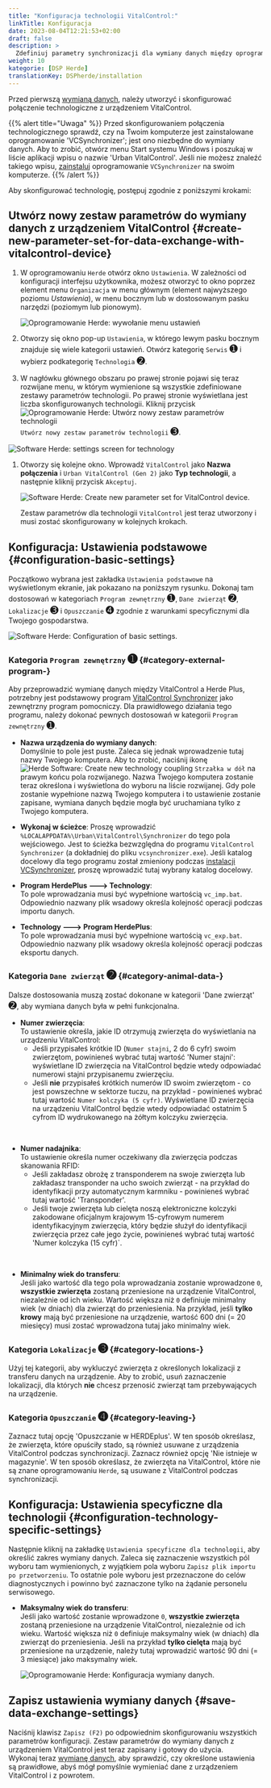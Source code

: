 ```yaml
---
title: "Konfiguracja technologii VitalControl:"
linkTitle: Konfiguracja
date: 2023-08-04T12:21:53+02:00
draft: false
description: >
  Zdefiniuj parametry synchronizacji dla wymiany danych między oprogramowaniem *Herde* a urządzeniem VitalControl.
weight: 10
kategorie: [DSP Herde]
translationKey: DSPherde/installation
---
```

Przed pierwszą [wymianą danych](../data-exchange/), należy utworzyć i skonfigurować połączenie technologiczne z urządzeniem VitalControl.

{{% alert title="Uwaga" %}}
Przed skonfigurowaniem połączenia technologicznego sprawdź, czy na Twoim komputerze jest zainstalowane oprogramowanie 'VCSynchronizer'; jest ono niezbędne do wymiany danych. Aby to zrobić, otwórz menu Start systemu Windows i poszukaj w liście aplikacji wpisu o nazwie 'Urban VitalControl'. Jeśli nie możesz znaleźć takiego wpisu, [zainstaluj](../../vcsynchronizer/installation/) oprogramowanie `VCSynchronizer` na swoim komputerze.
{{% /alert %}}

Aby skonfigurować technologię, postępuj zgodnie z poniższymi krokami:

## Utwórz nowy zestaw parametrów do wymiany danych z urządzeniem VitalControl {#create-new-parameter-set-for-data-exchange-with-vitalcontrol-device}

1. W oprogramowaniu `Herde` otwórz okno `Ustawienia`. W zależności od konfiguracji interfejsu użytkownika, możesz otworzyć to okno poprzez element menu `Organizacja` w menu głównym (element najwyższego poziomu _Ustawienia_), w menu bocznym lub w dostosowanym pasku narzędzi (poziomym lub pionowym).

   ![Oprogramowanie Herde: wywołanie menu ustawień](../screenshots/settings.png "Herde: wywołaj Ustawienia")

1. Otworzy się okno pop-up `Ustawienia`, w którego lewym pasku bocznym znajduje się wiele kategorii ustawień. Otwórz kategorię `Serwis` <span style="font-size: 140%">➊</span> i wybierz podkategorię `Technologia` <span style="font-size: 140%">➋</span>.

1. W nagłówku głównego obszaru po prawej stronie pojawi się teraz rozwijane menu, w którym wymienione są wszystkie zdefiniowane zestawy parametrów technologii. Po prawej stronie wyświetlana jest liczba skonfigurowanych technologii. Kliknij przycisk ![Oprogramowanie Herde: Utwórz nowy zestaw parametrów technologii](/icons/new.png "Herde: Utwórz połączenie technologiczne") `Utwórz nowy zestaw parametrów technologii` <span style="font-size: 140%">➌</span>.

![Software Herde: settings screen for technology](../screenshots/settings-technology.png "Herde: Settings for Technology")

1. Otworzy się kolejne okno. Wprowadź `VitalControl` jako **Nazwa połączenia** i `Urban VitalControl (Gen 2)` jako **Typ technologii**, a następnie kliknij przycisk `Akceptuj`.

   ![Software Herde: Create new parameter set for VitalControl device](../screenshots/new-technology.png "Create new technology: VitalControl").

   Zestaw parametrów dla technologii `VitalControl` jest teraz utworzony i musi zostać skonfigurowany w kolejnych krokach.

## Konfiguracja: Ustawienia podstawowe {#configuration-basic-settings}

Początkowo wybrana jest zakładka `Ustawienia podstawowe` na wyświetlonym ekranie, jak pokazano na poniższym rysunku. Dokonaj tam dostosowań w kategoriach `Program zewnętrzny` <span style="font-size: 140%">➊</span>, `Dane zwierząt` <span style="font-size: 140%">➋</span>, `Lokalizacje` <span style="font-size: 140%">➌</span> i `Opuszczanie` <span style="font-size: 140%">➍</span> zgodnie z warunkami specyficznymi dla Twojego gospodarstwa.

   ![Software Herde: Configuration of basic settings](../screenshots/basic-settings.png "Technology VitalControl: Basic settings").
   
### Kategoria `Program zewnętrzny` <span style="font-size: 140%">➊</span> {#category-external-program-}

Aby przeprowadzić wymianę danych między VitalControl a Herde Plus, potrzebny jest podstawowy program [VitalControl Synchronizer](../../vcsynchronizer) jako zewnętrzny program pomocniczy. Dla prawidłowego działania tego programu, należy dokonać pewnych dostosowań w kategorii `Program zewnętrzny` <span style="font-size: 140%">➊</span>.

- **Nazwa urządzenia do wymiany danych**:  
  Domyślnie to pole jest puste. Zaleca się jednak wprowadzenie tutaj nazwy Twojego komputera. Aby to zrobić, naciśnij ikonę ![Herde Software: Create new technology coupling](/icons/arrow-down.png "Herde: Create technology coupling") `Strzałka w dół` na prawym końcu pola rozwijanego. Nazwa Twojego komputera zostanie teraz określona i wyświetlona do wyboru na liście rozwijanej. Gdy pole zostanie wypełnione nazwą Twojego komputera i to ustawienie zostanie zapisane, wymiana danych będzie mogła być uruchamiana tylko z Twojego komputera.

- **Wykonaj w ścieżce**:
  Proszę wprowadzić `%LOCALAPPDATA%\Urban\VitalControl\Synchronizer` do tego pola wejściowego. Jest to ścieżka bezwzględna do programu `VitalControl Synchronizer` (a dokładniej do pliku `vcsynchronizer.exe`). Jeśli katalog docelowy dla tego programu został zmieniony podczas [instalacji VCSynchronizer](../../vcsynchronizer/installation), proszę wprowadzić tutaj wybrany katalog docelowy.


- **Program HerdePlus 🡒 Technology**:  
  To pole wprowadzania musi być wypełnione wartością `vc_imp.bat`. Odpowiednio nazwany plik wsadowy określa kolejność operacji podczas importu danych.

- **Technology 🡒 Program HerdePlus**:  
  To pole wprowadzania musi być wypełnione wartością `vc_exp.bat`. Odpowiednio nazwany plik wsadowy określa kolejność operacji podczas eksportu danych.

### Kategoria `Dane zwierząt` <span style="font-size: 140%">➋</span> {#category-animal-data-}

Dalsze dostosowania muszą zostać dokonane w kategorii 'Dane zwierząt' <span style="font-size: 140%">➋</span>, aby wymiana danych była w pełni funkcjonalna.

- **Numer zwierzęcia**:  
  To ustawienie określa, jakie ID otrzymują zwierzęta do wyświetlania na urządzeniu VitalControl:
  - Jeśli przypisałeś krótkie ID (`Numer stajni`, 2 do 6 cyfr) swoim zwierzętom, powinieneś wybrać tutaj wartość 'Numer stajni': wyświetlane ID zwierzęcia na VitalControl będzie wtedy odpowiadać numerowi stajni przypisanemu zwierzęciu.
  - Jeśli **nie** przypisałeś krótkich numerów ID swoim zwierzętom - co jest powszechne w sektorze tuczu, na przykład - powinieneś wybrać tutaj wartość `Numer kolczyka (5 cyfr)`. Wyświetlane ID zwierzęcia na urządzeniu VitalControl będzie wtedy odpowiadać ostatnim 5 cyfrom ID wydrukowanego na żółtym kolczyku zwierzęcia.
  
<br>

- **Numer nadajnika**:  
  To ustawienie określa numer oczekiwany dla zwierzęcia podczas skanowania RFID:  
  - Jeśli zakładasz obrożę z transponderem na swoje zwierzęta lub zakładasz transponder na ucho swoich zwierząt - na przykład do identyfikacji przy automatycznym karmniku - powinieneś wybrać tutaj wartość 'Transponder'.
  - Jeśli twoje zwierzęta lub cielęta noszą elektroniczne kolczyki zakodowane oficjalnym krajowym 15-cyfrowym numerem identyfikacyjnym zwierzęcia, który będzie służył do identyfikacji zwierzęcia przez całe jego życie, powinieneś wybrać tutaj wartość 'Numer kolczyka (15 cyfr)`.

<br>

- **Minimalny wiek do transferu**:  
  Jeśli jako wartość dla tego pola wprowadzania zostanie wprowadzone `0`, **wszystkie zwierzęta** zostaną przeniesione na urządzenie VitalControl, niezależnie od ich wieku. Wartość większa niż `0` definiuje minimalny wiek (w dniach) dla zwierząt do przeniesienia. Na przykład, jeśli **tylko krowy** mają być przeniesione na urządzenie, wartość 600 dni (= 20 miesięcy) musi zostać wprowadzona tutaj jako minimalny wiek.

### Kategoria `Lokalizacje` <span style="font-size: 140%">➌</span> {#category-locations-}

Użyj tej kategorii, aby wykluczyć zwierzęta z określonych lokalizacji z transferu danych na urządzenie. Aby to zrobić, usuń zaznaczenie lokalizacji, dla których **nie** chcesz przenosić zwierząt tam przebywających na urządzenie.

### Kategoria `Opuszczanie` <span style="font-size: 140%">➍</span> {#category-leaving-}

Zaznacz tutaj opcję 'Opuszczanie w HERDEplus'. W ten sposób określasz, że zwierzęta, które opuściły stado, są również usuwane z urządzenia VitalControl podczas synchronizacji.
Zaznacz również opcję 'Nie istnieje w magazynie'. W ten sposób określasz, że zwierzęta na VitalControl, które nie są znane oprogramowaniu `Herde`, są usuwane z VitalControl podczas synchronizacji.

## Konfiguracja: Ustawienia specyficzne dla technologii {#configuration-technology-specific-settings}

Następnie kliknij na zakładkę `Ustawienia specyficzne dla technologii`, aby określić zakres wymiany danych. Zaleca się zaznaczenie wszystkich pól wyboru tam wymienionych, z wyjątkiem pola wyboru `Zapisz plik importu po przetworzeniu`. To ostatnie pole wyboru jest przeznaczone do celów diagnostycznych i powinno być zaznaczone tylko na żądanie personelu serwisowego.

- **Maksymalny wiek do transferu**:  
  Jeśli jako wartość zostanie wprowadzone `0`, **wszystkie zwierzęta** zostaną przeniesione na urządzenie VitalControl, niezależnie od ich wieku. Wartość większa niż `0` definiuje maksymalny wiek (w dniach) dla zwierząt do przeniesienia. Jeśli na przykład **tylko cielęta** mają być przeniesione na urządzenie, należy tutaj wprowadzić wartość 90 dni (= 3 miesiące) jako maksymalny wiek.

   ![Oprogramowanie Herde: Konfiguracja wymiany danych](../screenshots/technology-specific-settings.png "Wymiana danych: ustawienia specyficzne").

## Zapisz ustawienia wymiany danych {#save-data-exchange-settings}

Naciśnij klawisz `Zapisz (F2)` po odpowiednim skonfigurowaniu wszystkich parametrów konfiguracji. Zestaw parametrów do wymiany danych z urządzeniem VitalControl jest teraz zapisany i gotowy do użycia.  
Wykonaj teraz [wymianę danych](../data-exchange/), aby sprawdzić, czy określone ustawienia są prawidłowe, abyś mógł pomyślnie wymieniać dane z urządzeniem VitalControl i z powrotem.


